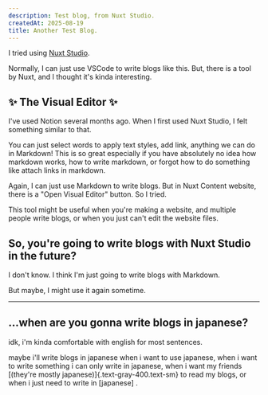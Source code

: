 ```yaml
---
description: Test blog, from Nuxt Studio.
createdAt: 2025-08-19
title: Another Test Blog.
---
```


I tried using [Nuxt Studio](https://nuxt.studio).

Normally, I can just use VSCode to write blogs like this. But, there is a tool by Nuxt, and I thought it's kinda interesting.

## ✨ The Visual Editor ✨

I've used Notion several months ago. When I first used Nuxt Studio, I felt something similar to that.

You can just select words to apply text styles, add link, anything we can do in Markdown! This is so great especially if you have absolutely no idea how markdown works, how to write markdown, or forgot how to do something like attach links in markdown.

Again, I can just use Markdown to write blogs. But in Nuxt Content website, there is a "Open Visual Editor" button. So I tried.

This tool might be useful when you're making a website, and multiple people write blogs, or when you just can't edit the website files.

## So, you're going to write blogs with Nuxt Studio in the future?

I don't know. I think I'm just going to write blogs with Markdown.

But maybe, I might use it again sometime.

---

## ...when are you gonna write blogs in japanese?

idk, i'm kinda comfortable with english for most sentences.

maybe i'll write blogs in japanese when i want to use japanese, when i want to write something i can only write in japanese, when i want my friends [(they're mostly japanese)]{.text-gray-400.text-sm} to read my blogs, or when i just need to write in [japanese] .
